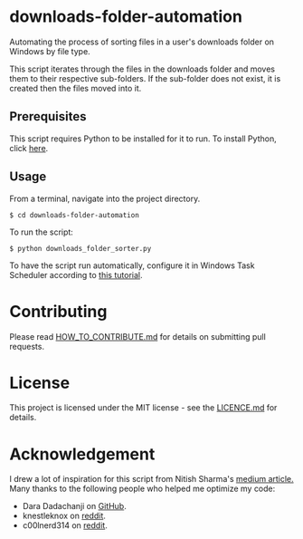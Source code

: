 # downloads-folder-automation

Automating the process of sorting files in a user's downloads folder on Windows by file type.

This script iterates through the files in the downloads folder and moves them to their respective sub-folders. If the
sub-folder does not exist, it is created then the files moved into it.

## Prerequisites

This script requires Python to be installed for it to run. To install Python, click [here](https://www.python.org/downloads/).

## Usage

From a terminal, navigate into the project directory.

```
$ cd downloads-folder-automation
```

To run the script:

```
$ python downloads_folder_sorter.py
```

To have the script run automatically, configure it in Windows Task Scheduler according to [this tutorial](https://datatofish.com/python-script-windows-scheduler/).

# Contributing

Please read [HOW_TO_CONTRIBUTE.md](https://github.com/eric-mahasi/downloads-folder-automation/blob/main/HOW_TO_CONTRIBUTE) for details on submitting pull requests.

# License

This project is licensed under the MIT license - see the [LICENCE.md](https://github.com/eric-mahasi/downloads-folder-automation/blob/main/LICENSE)
for details.

# Acknowledgement

I drew a lot of inspiration for this script from Nitish Sharma's [medium article.](https://medium.com/swlh/automation-python-organizing-files-5d2b6b933402)
Many thanks to the following people who helped me optimize my code:

- Dara Dadachanji on [GitHub](https://github.com/DaraDadachanji).
- knestleknox on [reddit](https://www.reddit.com/r/Python/comments/ptzo3u/comment/he0y4ng/?utm_source=share&utm_medium=web2x&context=3).
- c00lnerd314 on [reddit](https://www.reddit.com/r/Python/comments/ptzo3u/comment/he0d945/?utm_source=share&utm_medium=web2x&context=3).
